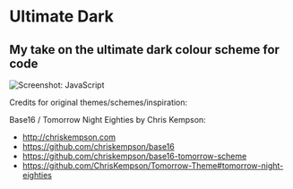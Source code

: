 # Ultimate Dark

## My take on the ultimate dark colour scheme for code

![Screenshot: JavaScript](https://github.com/rubjo/ultimate-dark/raw/master/screenshots/javascript.png)

Credits for original themes/schemes/inspiration:

Base16 / Tomorrow Night Eighties by Chris Kempson:
- http://chriskempson.com
- https://github.com/chriskempson/base16
- https://github.com/chriskempson/base16-tomorrow-scheme
- https://github.com/ChrisKempson/Tomorrow-Theme#tomorrow-night-eighties
